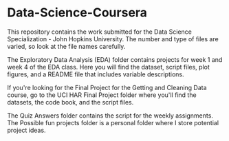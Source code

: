 # Data-Science-Coursera

This repository contains the work submitted for the Data Science Specialization - John Hopkins University. The number and type of files are varied, so look at the file names carefully.  

The Exploratory Data Analysis (EDA) folder contains projects for week 1 and week 4 of the EDA class. Here you will find the dataset, script files, plot figures, and a README file that includes variable descriptions. 

If you're looking for the Final Project for the Getting and Cleaning Data course, go to the UCI HAR Final Project folder where you'll find the datasets, the code book, and the script files.

The Quiz Answers folder contains the script for the weekly assignments. The Possible fun projects folder is a personal folder where I store potential project ideas.

